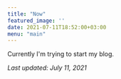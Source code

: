 ```yaml
---
title: "Now"
featured_image: ''
date: 2021-07-11T18:52:00+03:00
menu: "main"
---
```


Currently I'm trying to start my blog.

_Last updated: July 11, 2021_
